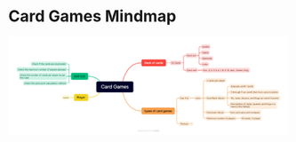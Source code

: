 # Card Games Mindmap
![](https://github.com/huytemp01/Mentorship-Program/blob/main/Programing/CardGames/Card%20Games.png?raw=true)